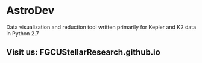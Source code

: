 # AstroDev
Data visualization and reduction tool written primarily for Kepler and K2 data in Python 2.7


## Visit us: FGCUStellarResearch.github.io 

